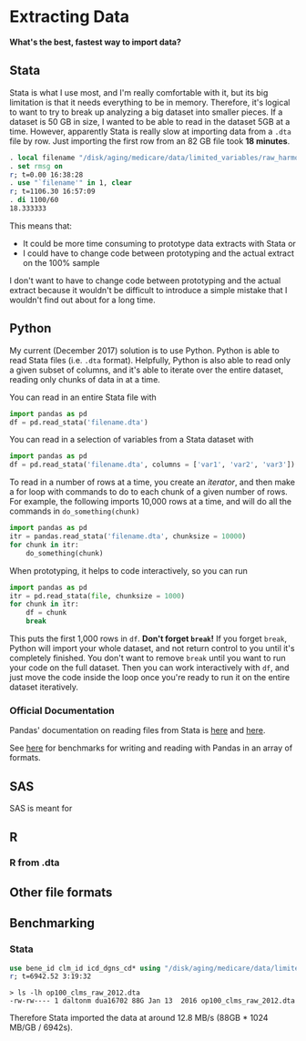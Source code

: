 
# Extracting Data

**What's the best, fastest way to import data?**

## Stata

Stata is what I use most, and I'm really comfortable with it, but its big limitation is that it needs everything to be in memory. Therefore, it's logical to want to try to break up analyzing a big dataset into smaller pieces. If a dataset is 50 GB in size, I wanted to be able to read in the dataset 5GB at a time. However, apparently Stata is really slow at importing data from a `.dta` file by row. Just importing the first row from an 82 GB file took **18 minutes**.

```stata
. local filename "/disk/aging/medicare/data/limited_variables/raw_harmonized/100pct/op/op100_clms_raw_2010.dta"
. set rmsg on
r; t=0.00 16:38:28
. use "`filename'" in 1, clear
r; t=1106.30 16:57:09
. di 1100/60
18.333333
```

This means that:

- It could be more time consuming to prototype data extracts with Stata or
- I could have to change code between prototyping and the actual extract on the 100% sample

I don't want to have to change code between prototyping and the actual extract because it wouldn't be difficult to introduce a simple mistake that I wouldn't find out about for a long time.

## Python

My current (December 2017) solution is to use Python. Python is able to read Stata files (i.e. `.dta` format). Helpfully, Python is also able to read only a given subset of columns, and it's able to iterate over the entire dataset, reading only chunks of data in at a time.

You can read in an entire Stata file with
```python
import pandas as pd
df = pd.read_stata('filename.dta')
```

You can read in a selection of variables from a Stata dataset with
```python
import pandas as pd
df = pd.read_stata('filename.dta', columns = ['var1', 'var2', 'var3'])
```

To read in a number of rows at a time, you create an _iterator_, and then make a for loop with commands to do to each chunk of a given number of rows. For example, the following imports 10,000 rows at a time, and will do all the commands in `do_something(chunk)`
```python
import pandas as pd
itr = pandas.read_stata('filename.dta', chunksize = 10000)
for chunk in itr:
    do_something(chunk)
```

When prototyping, it helps to code interactively, so you can run
```python
import pandas as pd
itr = pd.read_stata(file, chunksize = 1000)
for chunk in itr:
    df = chunk
    break
```
This puts the first 1,000 rows in `df`. **Don't forget `break`!** If you forget `break`, Python will import your whole dataset, and not return control to you until it's completely finished. You don't want to remove `break` until you want to run your code on the full dataset. Then you can work interactively with `df`, and just move the code inside the loop once you're ready to run it on the entire dataset iteratively.

### Official Documentation
Pandas' documentation on reading files from Stata is [here](https://pandas.pydata.org/pandas-docs/stable/io.html#io-stata-reader) and [here](https://pandas.pydata.org/pandas-docs/stable/generated/pandas.read_stata.html).


See [here](https://pandas.pydata.org/pandas-docs/stable/io.html#io-perf) for benchmarks for writing and reading with Pandas in an array of formats.

## SAS

SAS is meant for

## R

### R from .dta


## Other file formats


## Benchmarking

### Stata

```stata
use bene_id clm_id icd_dgns_cd* using "/disk/aging/medicare/data/limited_variables/raw_harmonized/100pct/op/op100_clms_raw_2012.dta", clear
r; t=6942.52 3:19:32
```
```
> ls -lh op100_clms_raw_2012.dta
-rw-rw---- 1 daltonm dua16702 88G Jan 13  2016 op100_clms_raw_2012.dta
```
Therefore Stata imported the data at around 12.8 MB/s (88GB * 1024 MB/GB / 6942s).


